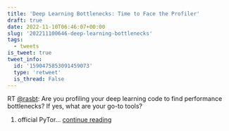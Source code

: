 ```yaml
---
title: 'Deep Learning Bottlenecks: Time to Face the Profiler'
draft: true
date: 2022-11-10T06:46:07+00:00
slug: '202211100646-deep-learning-bottlenecks'
tags:
  - tweets
is_tweet: true
tweet_info:
  id: '1590475853091459073'
  type: 'retweet'
  is_thread: False
---
```




RT [@rasbt](https://x.com/rasbt): Are you profiling your deep learning code to find performance bottlenecks? If yes, what are your go-to tools?

1) official PyTor… [continue reading](https://x.com/sytelus/status/1590475853091459073)
